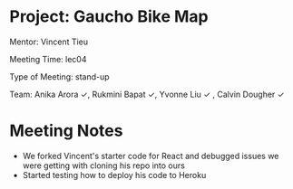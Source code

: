 # Project: Gaucho Bike Map 

Mentor: Vincent Tieu 

Meeting Time: lec04

Type of Meeting: stand-up 

Team: Anika Arora ✓, Rukmini Bapat ✓, Yvonne Liu ✓ , Calvin Dougher ✓ 

# Meeting Notes 
* We forked Vincent's starter code for React and debugged issues we were getting with cloning his repo into ours
* Started testing how to deploy his code to Heroku

